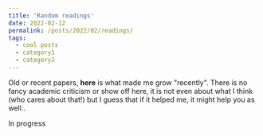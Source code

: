 ```yaml
---
title: 'Random readings'
date: 2022-02-12
permalink: /posts/2022/02/readings/
tags:
  - cool posts
  - category1
  - category2
---
```



Old or recent papers, **here** is what made me grow "recently". There is no fancy academic criticism or show off here, it is not even about what I think (who cares about that!) but I guess that if it helped me, it might help you as well..

In progress
